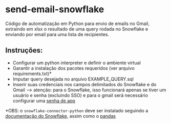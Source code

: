 # send-email-snowflake

Código de automatização em Python para envio de emails no Gmail, extraindo em xlsx o resultado de uma query rodada no Snowflake e enviando por email para uma lista de recipientes.

## Instruções:
- Configurar um python interpreter e definir o ambiente virtual
- Garantir a instalação dos pacotes requeridos (ver arquivo requirements.txt)*
- Imputar query desejada no arquivo EXAMPLE_QUERY.sql
- Inserir suas credenciais nos campos delimitados do Snowflake e do Gmail --> atenção: para o Snowflake, isso funcionará apenas se tiver um usuário e senha (excluindo SSO) e para o gmail será necessário configurar uma [senha de app](https://support.google.com/accounts/answer/185833?hl=pt-BR)

*OBS: o `snowflake-connector-python` deve ser instalado seguindo a [documentação do Snowflake](https://docs.snowflake.com/en/developer-guide/python-connector/python-connector-install), assim como o [pandas](https://docs.snowflake.com/en/developer-guide/python-connector/python-connector-pandas)
